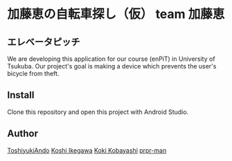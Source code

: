 加藤恵の自転車探し（仮） team 加藤恵
====

## エレベータピッチ
We are developing this application for our course (enPiT) in University of Tsukuba.
Our project's goal is making a device which prevents the user's bicycle from theft.



## Install
Clone this repository and open this project with Android Studio.

## Author
[ToshiyukiAndo](https://github.com/)
[Koshi Ikegawa](https://github.com/ikegawa-koshi)
[Koki Kobayashi](https://github.com/KokiKobayashi)
[prpr-man](https://github.com/prpr-man)
